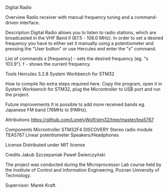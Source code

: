 Digital Radio

Overview
Radio receiver with manual frequency tuning and a command-driven interface.


Description
Digital Radio allows you to listen to radio stations, which are broadcasted in the VHF Band II (87.5 - 108.0 MHz). In order to set a desired frequency you have to either set it manually using a potentiometer and pressing the "User button" or use Hercules and enter the "s" command.


List of commands
s [frequency] - sets the desired frequency (eg. "s 103.9").
f - shows the current frequency.

Tools
Hercules 3.2.8
System Workbench for STM32

How to compile
No extra steps required here. Copy the program, open it in System Workbench for STM32, plug the Microntroller to USB port and run the project.

Future improvements
It is possible to add more received bands eg. Japanese FM band (76MHz to 91MHz).

Attributions
https://github.com/LonelyWolf/stm32/tree/master/tea5767

Components
Microntroller STM32F4 DISCOVERY
Stereo radio module TEA5767
Linear potentiometer
Speakers/Headphones

License
Distributed under MIT license

Credits
Jakub Szczepaniak
Paweł Świerczyński

The project was conducted during the Microprocessor Lab course held by the Institute of Control and Information Engineering, Poznan University of Technology.

Supervisor: Marek Kraft.
